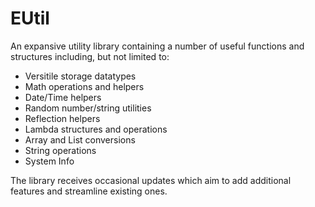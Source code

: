 # EUtil
An expansive utility library containing a number of useful functions and structures including, but not limited to:

- Versitile storage datatypes
- Math operations and helpers
- Date/Time helpers
- Random number/string utilities
- Reflection helpers
- Lambda structures and operations
- Array and List conversions
- String operations
- System Info

The library receives occasional updates which aim to add additional features and streamline existing ones.
